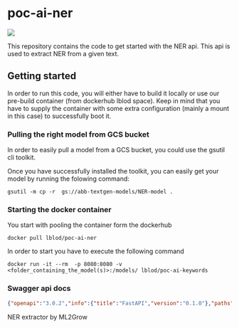 # poc-ai-ner
![](https://build.redpencil.io/api/badges/lblod/poc-ai-ner/status.svg)

This repository contains the code to get started with the NER api. This api is used to extract NER from a given text.

## Getting started
In order to run this code, you will either have to build it locally or use our pre-build container (from dockerhub lblod space).
Keep in mind that you have to supply the container with some extra configuration (mainly a mount in this case) to successfully boot it.

### Pulling the right model from GCS bucket
In order to easily pull a model from a GCS bucket, you could use the gsutil cli toolkit.

Once you have successfully installed the toolkit, you can easily get your model by running the folowing command:
```
gsutil -m cp -r  gs://abb-textgen-models/NER-model .
```

### Starting the docker container
You start with pooling the container form the dockerhub
```
docker pull lblod/poc-ai-ner
```

In order to start you have to execute the following command
```
docker run -it --rm  -p 8080:8080 -v <folder_containing_the_model(s)>:/models/ lblod/poc-ai-keywords
```
### Swagger api docs
```json
{"openapi":"3.0.2","info":{"title":"FastAPI","version":"0.1.0"},"paths":{"/":{"get":{"summary":"Health Check Route","description":"This function is a simple health check --> Could be relevant if you are using liveliness/readiness checks.","operationId":"Health_check_route__get","responses":{"200":{"description":"Successful Response","content":{"application/json":{"schema":{"$ref":"#/components/schemas/health_response"}}}}}}},"/get_ner_entities":{"get":{"summary":"This Route Is Made To Get The Ner'S For A Document","description":"This function extract the Named entities from a file and returns them.\n\n:param input_text: The content of a file\n:param confidence_score: a threshold for the confidence from the NER\n:return: a dict formatted list of NER entities that were found from the text","operationId":"This_route_is_made_to_get_the_NER_s_for_a_document_get_ner_entities_get","parameters":[{"required":true,"schema":{"title":"Input Text","type":"string"},"name":"input_text","in":"query"},{"required":false,"schema":{"title":"Confidence Score","type":"number","default":0.6},"name":"confidence_score","in":"query"}],"responses":{"200":{"description":"Successful Response","content":{"application/json":{"schema":{"$ref":"#/components/schemas/ner_entities_response"}}}},"422":{"description":"Validation Error","content":{"application/json":{"schema":{"$ref":"#/components/schemas/HTTPValidationError"}}}}}}}},"components":{"schemas":{"HTTPValidationError":{"title":"HTTPValidationError","type":"object","properties":{"detail":{"title":"Detail","type":"array","items":{"$ref":"#/components/schemas/ValidationError"}}}},"ValidationError":{"title":"ValidationError","required":["loc","msg","type"],"type":"object","properties":{"loc":{"title":"Location","type":"array","items":{"anyOf":[{"type":"string"},{"type":"integer"}]}},"msg":{"title":"Message","type":"string"},"type":{"title":"Error Type","type":"string"}}},"health_response":{"title":"health_response","required":["status"],"type":"object","properties":{"status":{"title":"Status","type":"string"}}},"inner_ner_entities_response":{"title":"inner_ner_entities_response","required":["token","tag","start_pos","end_pos","confidence_score"],"type":"object","properties":{"token":{"title":"Token","type":"string"},"tag":{"title":"Tag","type":"string"},"start_pos":{"title":"Start Pos","type":"integer"},"end_pos":{"title":"End Pos","type":"integer"},"confidence_score":{"title":"Confidence Score","type":"number"}}},"ner_entities_response":{"title":"ner_entities_response","required":["result"],"type":"object","properties":{"result":{"title":"Result","type":"array","items":{"$ref":"#/components/schemas/inner_ner_entities_response"}}}}}}}
```


NER extractor by ML2Grow
